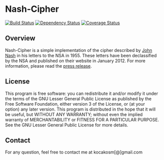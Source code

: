 Nash-Cipher
===========

[![Build Status](https://secure.travis-ci.org/kocakosm/nash-cipher.png?branch=master)](http://travis-ci.org/kocakosm/nash-cipher) [![Dependency Status](https://www.versioneye.com/user/projects/532df6a6f5994914490001c8/badge.png)](https://www.versioneye.com/user/projects/532df6a6f5994914490001c8) [![Coverage Status](https://coveralls.io/repos/kocakosm/nash-cipher/badge.png)](https://coveralls.io/r/kocakosm/nash-cipher)


Overview
--------

Nash-Cipher is a simple implementation of the cipher described by
[John Nash](http://en.wikipedia.org/wiki/John_Forbes_Nash,_Jr.) in his
letters to the NSA in 1955. These letters have been declassified by the NSA and
published on their website in January 2012. For more information, please read the
[press release](http://www.nsa.gov/public_info/press_room/2012/nash_exhibit.shtml).


License
-------

This program is free software: you can redistribute it and/or modify it under
the terms of the GNU Lesser General Public License as published by the Free
Software Foundation, either version 3 of the License, or (at your option) any
later version.
This program is distributed in the hope that it will be useful, but WITHOUT ANY
WARRANTY; without even the implied warranty of MERCHANTABILITY or FITNESS FOR A
PARTICULAR PURPOSE. See the GNU Lesser General Public License for more details.


Contact
-------

For any question, feel free to contact me at kocakosm[@]gmail.com
